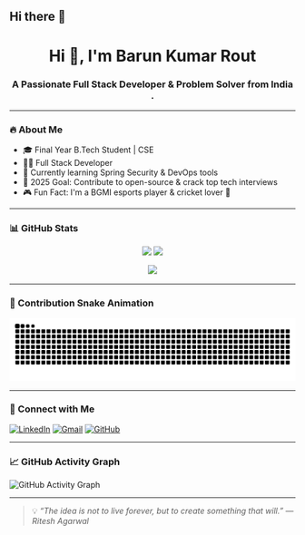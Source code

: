 ## Hi there 👋

<!--
**BARUN-22/BARUN-22** is a ✨ _special_ ✨ repository because its `README.md` (this file) appears on your GitHub profile.

Here are some ideas to get you started:

- 🔭 I’m currently working on ...
- 🌱 I’m currently learning ...
- 👯 I’m looking to collaborate on ...
- 🤔 I’m looking for help with ...
- 💬 Ask me about ...
- 📫 How to reach me: ...
- 😄 Pronouns: ...
- ⚡ Fun fact: ...
-->
<h1 align="center">Hi 👋, I'm Barun Kumar Rout</h1>
<h3 align="center">A Passionate Full Stack Developer & Problem Solver from India .</h3>

---

### 🔥 About Me

- 🎓 Final Year B.Tech Student | CSE
- 👨‍💻 Full Stack Developer 
- 🌱 Currently learning Spring Security & DevOps tools
- 🥅 2025 Goal: Contribute to open-source & crack top tech interviews
- 🎮 Fun Fact: I'm a BGMI esports player & cricket lover 🏏

---

### 📊 GitHub Stats

<p align="center">
  <img src="https://github-readme-stats.vercel.app/api?username=BARUN-22&show_icons=true&theme=tokyonight" height="150"/>
  <img src="https://github-readme-streak-stats.herokuapp.com?user=BARUN-22&theme=tokyonight" height="150"/>
</p>

<p align="center">
  <img src="https://github-readme-stats.vercel.app/api/top-langs/?username=BARUN-22&layout=compact&theme=tokyonight" height="150"/>
</p>

---

### 🐍 Contribution Snake Animation

![snake gif](https://github.com/BARUN-22/BARUN-22/blob/output/github-contribution-grid-snake.svg)

---

### 📱 Connect with Me

[![LinkedIn](https://img.shields.io/badge/LinkedIn-blue?style=flat&logo=linkedin&logoColor=white)](https://www.linkedin.com/in/barun-kumar-rout-7455212)
[![Gmail](https://img.shields.io/badge/Gmail-D14836?style=flat&logo=gmail&logoColor=white)](mailto:routbarunkumar22@gmail.com)
[![GitHub](https://img.shields.io/badge/GitHub-%23121011.svg?style=flat&logo=github&logoColor=white)](https://github.com/BARUN-22)

---

### 📈 GitHub Activity Graph

![GitHub Activity Graph](https://github-readme-activity-graph.vercel.app/graph?username=BARUN-22&theme=react-dark)

---

> 💡 *“The idea is not to live forever, but to create something that will.” — Ritesh Agarwal*


